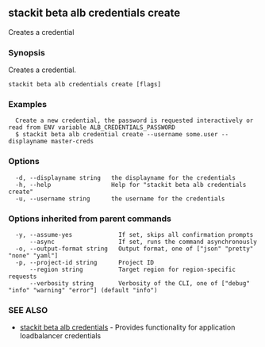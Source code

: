 ## stackit beta alb credentials create

Creates a credential

### Synopsis

Creates a credential.

```
stackit beta alb credentials create [flags]
```

### Examples

```
  Create a new credential, the password is requested interactively or read from ENV variable ALB_CREDENTIALS_PASSWORD
  $ stackit beta alb credential create --username some.user --displayname master-creds
```

### Options

```
  -d, --displayname string   the displayname for the credentials
  -h, --help                 Help for "stackit beta alb credentials create"
  -u, --username string      the username for the credentials
```

### Options inherited from parent commands

```
  -y, --assume-yes             If set, skips all confirmation prompts
      --async                  If set, runs the command asynchronously
  -o, --output-format string   Output format, one of ["json" "pretty" "none" "yaml"]
  -p, --project-id string      Project ID
      --region string          Target region for region-specific requests
      --verbosity string       Verbosity of the CLI, one of ["debug" "info" "warning" "error"] (default "info")
```

### SEE ALSO

* [stackit beta alb credentials](./stackit_beta_alb_credentials.md)	 - Provides functionality for application loadbalancer credentials

